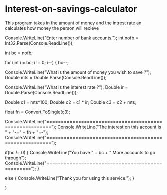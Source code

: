 # Interest-on-savings-calculator
This program takes in the amount of money and the intrest rate an calculates how money the person will recieve

Console.WriteLine("Enter number of bank accounts.");
int nofb = Int32.Parse(Console.ReadLine());

int bc = nofb;


for (int i = bc; i != 0; i--)
{
bc--;

Console.WriteLine("What is the amount of money you wish to save ?");
Double mts = Double.Parse(Console.ReadLine());

Console.WriteLine("What is the interest rate ?");
Double ir = Double.Parse(Console.ReadLine());

Double c1 = mts*100;
Double c2 = c1 * ir;
Double c3 = c2 + mts;

float fn = Convert.ToSingle(c3);

Console.WriteLine("========================================================");
Console.WriteLine("The interest on this account is " + "-=" + fn + "=-");
Console.WriteLine("========================================================");

if(bc != 0)
{
Console.WriteLine("You have " + bc + " More accounts to go through");
Console.WriteLine("=================================================");
}

else
{
Console.WriteLine("Thank you for using this service.");
}

}
